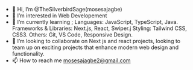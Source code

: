 - 👋 Hi, I’m @TheSilverbirdSage(mosesajagbe)
- 👀 I’m interested in Web Developement 
- 🌱 I’m currently learning ;
         Languages: JavaScript, TypeScript, Java.
         Frameworks & Libraries: Next.js, React, Swiper.j
         Styling: Tailwind CSS, CSS3.
         Others: Git, VS Code, Responsive Design.
- 💞️ I’m looking to collaborate on Next js and react projects, looking to team up on exciting projects that enhance modern web design and functionality.
- 📫 How to reach me mosesajagbe2@gmail.com

<!---
TheSilverbirdSage/TheSilverbirdSage is a ✨ special ✨ repository because its `README.md` (this file) appears on your GitHub profile.
You can click the Preview link to take a look at your changes.
--->
